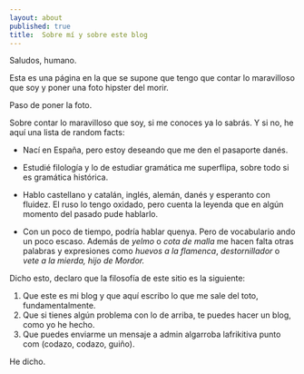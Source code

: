 ```yaml
---
layout: about
published: true
title:  Sobre mí y sobre este blog
---
```


Saludos, humano. 

Esta es una página en la que se supone que tengo que contar lo maravilloso que soy y poner una foto hipster del morir. 

Paso de poner la foto. 

Sobre contar lo maravilloso que soy, si me conoces ya lo sabrás. Y si no, he aquí una lista de random facts:

* Nací en España, pero estoy deseando que me den el pasaporte danés. 

* Estudié filología y lo de estudiar gramática me superflipa, sobre todo si es gramática histórica. 

* Hablo castellano y catalán, inglés, alemán, danés y esperanto con fluidez. El ruso lo tengo oxidado, pero cuenta la leyenda que en algún momento del pasado pude hablarlo.

* Con un poco de tiempo, podría hablar quenya. Pero de vocabulario ando un poco escaso. Además de _yelmo_ o *cota de malla* me hacen falta otras palabras y expresiones como *huevos a la flamenca*, *destornillador* o *vete a la mierda, hijo de Mordor.* 

Dicho esto, declaro que la filosofía de este sitio es la siguiente:

1. Que este es mi blog y que aquí escribo lo que me sale del toto, fundamentalmente. 
2. Que si tienes algún problema con lo de arriba, te puedes hacer un blog, como yo he hecho. 
3. Que puedes enviarme un mensaje a admin algarroba lafrikitiva punto com (codazo, codazo, guiño).

He dicho.

